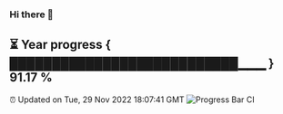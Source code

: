 ### Hi there 👋
⏳ Year progress { ███████████████████████████▁▁▁ } 91.17 %
---
⏰ Updated on Tue, 29 Nov 2022 18:07:41 GMT
![Progress Bar CI](https://github.com/Moyi321/Moyi321/workflows/Progress%20Bar%20CI/badge.svg)

